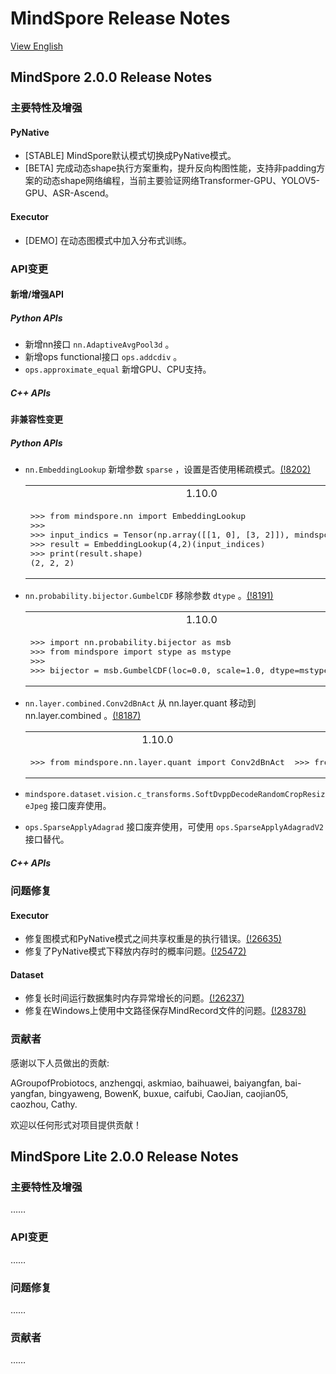 # MindSpore Release Notes

[View English](./RELEASE.md#)

## MindSpore 2.0.0 Release Notes

### 主要特性及增强

#### PyNative

- [STABLE] MindSpore默认模式切换成PyNative模式。
- [BETA] 完成动态shape执行方案重构，提升反向构图性能，支持非padding方案的动态shape网络编程，当前主要验证网络Transformer-GPU、YOLOV5-GPU、ASR-Ascend。

#### Executor

- [DEMO] 在动态图模式中加入分布式训练。

### API变更

#### 新增/增强API

##### Python APIs

- 新增nn接口 `nn.AdaptiveAvgPool3d` 。
- 新增ops functional接口 `ops.addcdiv` 。
- `ops.approximate_equal` 新增GPU、CPU支持。

##### C++ APIs

#### 非兼容性变更

##### Python APIs

- `nn.EmbeddingLookup` 新增参数 `sparse` ，设置是否使用稀疏模式。[(!8202)](https://gitee.com/mindspore/mindspore/pulls/8202)

  <table>
  <tr>
  <td style="text-align:center"> 1.10.0 </td> <td style="text-align:center"> 2.0.0 </td>
  </tr>
  <tr>
  <td><pre>
  >>> from mindspore.nn import EmbeddingLookup
  >>>
  >>> input_indics = Tensor(np.array([[1, 0], [3, 2]]), mindspore.int32)
  >>> result = EmbeddingLookup(4,2)(input_indices)
  >>> print(result.shape)
  (2, 2, 2)
  </pre>
  </td>
  <td><pre>
  >>> from mindspore.nn import EmbeddingLookup
  >>>
  >>> input_indics = Tensor(np.array([[1, 0], [3, 2]]), mindspore.int32)
  >>> result = EmbeddingLookup(4,2)(input_indices, sparse=False)
  >>> print(result.shape)
  (2, 2, 2)
  </pre>
  </td>
  </tr>
  </table>

- `nn.probability.bijector.GumbelCDF` 移除参数 `dtype` 。[(!8191)](https://gitee.com/mindspore/mindspore/pulls/8191)

  <table>
  <tr>
  <td style="text-align:center"> 1.10.0 </td> <td style="text-align:center"> 2.0.0 </td>
  </tr>
  <tr>
  <td><pre>
  >>> import nn.probability.bijector as msb
  >>> from mindspore import stype as mstype
  >>>
  >>> bijector = msb.GumbelCDF(loc=0.0, scale=1.0, dtype=mstype.float32)
  </pre>
  </td>
  <td><pre>
  >>> import nn.probability.bijector as msb
  >>> from mindspore import stype as mstype
  >>>
  >>> bijector = msb.GumbelCDF(loc=0.0, scale=1.0)
  </pre>
  </td>
  </tr>
  </table>

- `nn.layer.combined.Conv2dBnAct` 从 nn.layer.quant 移动到 nn.layer.combined 。[(!8187)](https://gitee.com/mindspore/mindspore/pulls/8187)

  <table>
  <tr>
  <td style="text-align:center"> 1.10.0 </td> <td style="text-align:center"> 2.0.0 </td>
  </tr>
  <tr>
  <td><pre>
  >>> from mindspore.nn.layer.quant import Conv2dBnAct
  </pre>
  </td>
  <td><pre>
  >>> from mindspore.nn.layer.combined import Conv2dBnAct
  </pre>
  </td>
  </tr>
  </table>

- `mindspore.dataset.vision.c_transforms.SoftDvppDecodeRandomCropResizeJpeg` 接口废弃使用。
- `ops.SparseApplyAdagrad` 接口废弃使用，可使用 `ops.SparseApplyAdagradV2` 接口替代。

##### C++ APIs

### 问题修复

#### Executor

- 修复图模式和PyNative模式之间共享权重是的执行错误。[(!26635)](https://gitee.com/mindspore/mindspore/pulls/26635)
- 修复了PyNative模式下释放内存时的概率问题。[(!25472)](https://gitee.com/mindspore/mindspore/pulls/25472)

#### Dataset

- 修复长时间运行数据集时内存异常增长的问题。[(!26237)](https://gitee.com/mindspore/mindspore/pulls/26237)
- 修复在Windows上使用中文路径保存MindRecord文件的问题。[(!28378)](https://gitee.com/mindspore/mindspore/pulls/28378)

### 贡献者

感谢以下人员做出的贡献:

AGroupofProbiotocs, anzhengqi, askmiao, baihuawei, baiyangfan, bai-yangfan, bingyaweng, BowenK, buxue, caifubi, CaoJian, caojian05, caozhou, Cathy.

欢迎以任何形式对项目提供贡献！

## MindSpore Lite 2.0.0 Release Notes

### 主要特性及增强

……

### API变更

……

### 问题修复

……

### 贡献者

……
